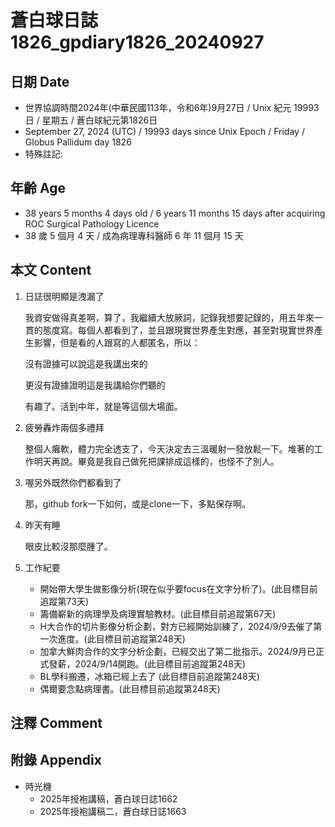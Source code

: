 [_metadata_:encoding]: - "utf-8"
[_metadata_:language]: - "zh-Hant-TW"
[_metadata_:fileformat]: - "markdown"
[_metadata_:MIME_type]: - "text/plain"
[_metadata_:markdown_version]: - "commonmark version 0.30"
[_metadata_:markdown_spec]: - "https://spec.commonmark.org/0.30/"

# 蒼白球日誌1826_gpdiary1826_20240927 #

## 日期 Date ##

* 世界協調時間2024年(中華民國113年，令和6年)9月27日 / Unix 紀元 19993 日 / 星期五 / 蒼白球紀元第1826日
* September 27, 2024 (UTC) / 19993 days since Unix Epoch / Friday / Globus Pallidum day 1826
* 特殊註記:

## 年齡 Age ##

* 38 years 5 months 4 days old / 6 years 11 months 15 days after acquiring ROC Surgical Pathology Licence
* 38 歲 5 個月 4 天 / 成為病理專科醫師 6 年 11 個月 15 天

## 本文 Content ##

1. 日誌很明顯是洩漏了

    我資安做得真差啊，算了，我繼續大放厥詞，記錄我想要記錄的，用五年來一貫的態度寫。每個人都看到了，並且跟現實世界產生對應，甚至對現實世界產生影響，但是看的人跟寫的人都匿名，所以：
    
    沒有證據可以說這是我講出來的
    
    更沒有證據證明這是我講給你們聽的
    
    有趣了。活到中年，就是等這個大場面。

2. 疲勞轟炸兩個多禮拜

    整個人癱軟，體力完全透支了，今天決定去三溫暖射一發放鬆一下。堆著的工作明天再說。畢竟是我自己做死把課排成這樣的，也怪不了別人。

3. 喔另外既然你們都看到了

    那，github fork一下如何，或是clone一下，多點保存啊。

4. 昨天有睡

    眼皮比較沒那麼腫了。

5. 工作紀要

    - 開始帶大學生做影像分析(現在似乎要focus在文字分析了)。(此目標目前追蹤第73天)
    - 籌備嶄新的病理學及病理實驗教材。(此目標目前追蹤第67天)
    - H大合作的切片影像分析企劃，對方已經開始訓練了，2024/9/9去催了第一次進度。(此目標目前追蹤第248天)
    - 加拿大鮮肉合作的文字分析企劃，已經交出了第二批指示。2024/9月已正式發薪，2024/9/14開跑。(此目標目前追蹤第248天)
    - BL學科搬遷，冰箱已經上去了 (此目標目前追蹤第248天)
    - 偶爾要念點病理書。(此目標目前追蹤第248天)

## 注釋 Comment ##


## 附錄 Appendix ##

* 時光機
    - 2025年授袍講稿，蒼白球日誌1662
    - 2025年授袍講稿二，蒼白球日誌1663
